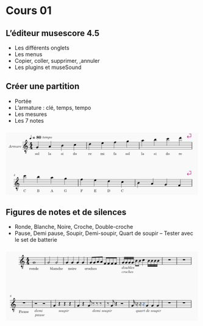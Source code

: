 # Cours 01

## L’éditeur musescore 4.5
- Les différents onglets
- Les menus
- Copier, coller, supprimer, ,annuler 
- Les plugins et museSound

## Créer une partition 
- Portée
- L’armature : clé, temps, tempo
- Les mesures
- Les 7 notes
###
![](./data/portee.PNG)

## Figures de notes et de silences  
- Ronde, Blanche, Noire, Croche, Double-croche 
- Pause, Demi pause, Soupir, Demi-soupir, Quart de soupir
– Tester avec le set de batterie
###
![](./data/figures.PNG)



